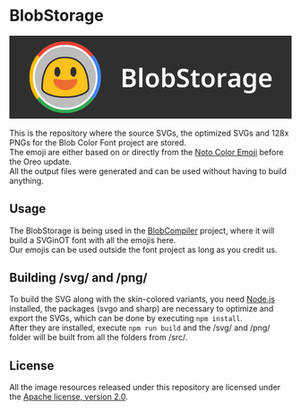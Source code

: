 # BlobStorage
![BlobStorage's banner](banner.png)

This is the repository where the source SVGs, the optimized SVGs and 128x PNGs for the Blob Color Font project are stored.<br>
The emoji are either based on or directly from the [Noto Color Emoji](https://github.com/googlei18n/noto-emoji/) before the Oreo update.<br>
All the output files were generated and can be used without having to build anything.<br>

## Usage
The BlobStorage is being used in the [BlobCompiler](https://github.com/blobcolorfont/BlobCompiler/) project, where it will build a SVGinOT font with all the emojis here.<br>
Our emojis can be used outside the font project as long as you credit us.

## Building /svg/ and /png/
To build the SVG along with the skin-colored variants, you need [Node.js](https://nodejs.org/en/) installed, the packages (svgo and sharp) are necessary to optimize and export the SVGs, which can be done by executing ``npm install``.<br>
After they are installed, execute ``npm run build`` and the /svg/ and /png/ folder will be built from all the folders from /src/.

## License
All the image resources released under this repository are licensed under the [Apache license, version 2.0](./LICENSE).